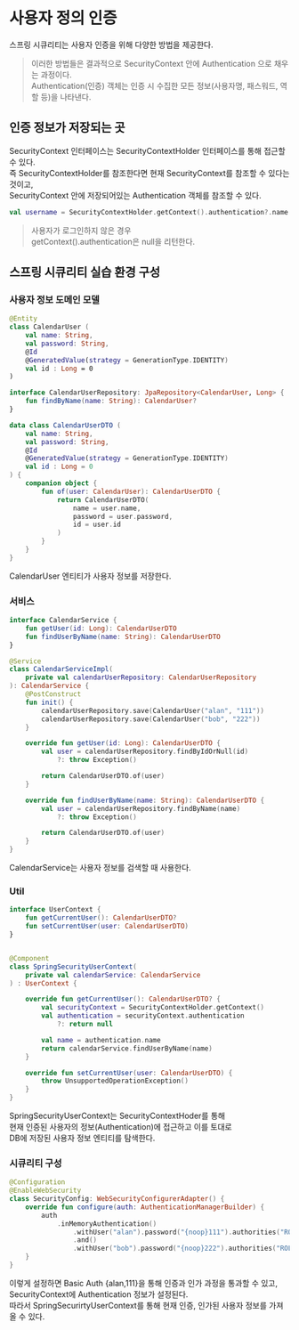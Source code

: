 # 사용자 정의 인증

스프링 시큐리티는 사용자 인증을 위해 다양한 방법을 제공한다.   

> 이러한 방법들은 결과적으로 SecurityContext 안에 Authentication 으로 채우는 과정이다.    
> Authentication(인증) 객체는 인증 시 수집한 모든 정보(사용자명, 패스워드, 역할 등)을 나타낸다.

## 인증 정보가 저장되는 곳

SecurityContext 인터페이스는 SecurityContextHolder 인터페이스를 통해 접근할 수 있다.   
즉 SecurityContextHolder를 참조한다면 현재 SecurityContext를 참조할 수 있다는 것이고,    
SecurityContext 안에 저장되어있는 Authentication 객체를 참조할 수 있다.   

```kotlin
val username = SecurityContextHolder.getContext().authentication?.name
```

> 사용자가 로그인하지 않은 경우          
> getContext().authentication은 null을 리턴한다.   

## 스프링 시큐리티 실습 환경 구성

### 사용자 정보 도메인 모델

```kotlin
@Entity
class CalendarUser (
    val name: String,
    val password: String,
    @Id
    @GeneratedValue(strategy = GenerationType.IDENTITY)
    val id : Long = 0
)

interface CalendarUserRepository: JpaRepository<CalendarUser, Long> {
    fun findByName(name: String): CalendarUser?
}

data class CalendarUserDTO (
    val name: String,
    val password: String,
    @Id
    @GeneratedValue(strategy = GenerationType.IDENTITY)
    val id : Long = 0
) {
    companion object {
        fun of(user: CalendarUser): CalendarUserDTO {
            return CalendarUserDTO(
                name = user.name,
                password = user.password,
                id = user.id
            )
        }
    }
}
```

CalendarUser 엔티티가 사용자 정보를 저장한다.

### 서비스

```kotlin
interface CalendarService {
    fun getUser(id: Long): CalendarUserDTO
    fun findUserByName(name: String): CalendarUserDTO
}

@Service
class CalendarServiceImpl(
    private val calendarUserRepository: CalendarUserRepository
): CalendarService {
    @PostConstruct
    fun init() {
        calendarUserRepository.save(CalendarUser("alan", "111"))
        calendarUserRepository.save(CalendarUser("bob", "222"))
    }

    override fun getUser(id: Long): CalendarUserDTO {
        val user = calendarUserRepository.findByIdOrNull(id)
            ?: throw Exception()

        return CalendarUserDTO.of(user)
    }

    override fun findUserByName(name: String): CalendarUserDTO {
        val user = calendarUserRepository.findByName(name)
            ?: throw Exception()

        return CalendarUserDTO.of(user)
    }
}
```

CalendarService는 사용자 정보를 검색할 때 사용한다.   

### Util

```kotlin
interface UserContext {
    fun getCurrentUser(): CalendarUserDTO?
    fun setCurrentUser(user: CalendarUserDTO)
}


@Component
class SpringSecurityUserContext(
    private val calendarService: CalendarService
) : UserContext {

    override fun getCurrentUser(): CalendarUserDTO? {
        val securityContext = SecurityContextHolder.getContext()
        val authentication = securityContext.authentication
            ?: return null

        val name = authentication.name
        return calendarService.findUserByName(name)
    }

    override fun setCurrentUser(user: CalendarUserDTO) {
        throw UnsupportedOperationException()
    }
}
```

SpringSecurityUserContext는 SecurityContextHoder를 통해    
현재 인증된 사용자의 정보(Authentication)에 접근하고 이를 토대로    
DB에 저장된 사용자 정보 엔티티를 탐색한다.

### 시큐리티 구성

```kotlin
@Configuration
@EnableWebSecurity
class SecurityConfig: WebSecurityConfigurerAdapter() {
    override fun configure(auth: AuthenticationManagerBuilder) {
        auth
            .inMemoryAuthentication()
                .withUser("alan").password("{noop}111").authorities("ROLE_USER")
                .and()
                .withUser("bob").password("{noop}222").authorities("ROLE_USER")
    }
}
```

이렇게 설정하면 Basic Auth {alan,111}을 통해 인증과 인가 과정을 통과할 수 있고,    
SecurityContext에 Authentication 정보가 설정된다.    
따라서 SpringSecurirtyUserContext를 통해 현재 인증, 인가된 사용자 정보를 가져올 수 있다.   

